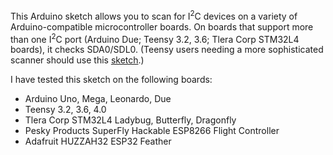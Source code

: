 This Arduino sketch allows you to scan for I<sup>2</sup>C devices on a variety of Arduino-compatible microcontroller boards.  On boards that support more than one I<sup>2</sup>C port (Arduino Due; Teensy 3.2, 3.6; Tlera Corp STM32L4 boards), it checks SDA0/SDL0.  (Teensy users needing a more sophisticated scanner should use this 
<a href="https://github.com/nox771/i2c_t3/tree/master/examples/advanced_scanner">sketch</a>.)

I have tested this sketch on the following boards:
* Arduino Uno, Mega, Leonardo, Due
* Teensy 3.2, 3.6, 4.0
* Tlera Corp STM32L4 Ladybug, Butterfly, Dragonfly
* Pesky Products SuperFly Hackable ESP8266 Flight Controller
* Adafruit HUZZAH32 ESP32 Feather
